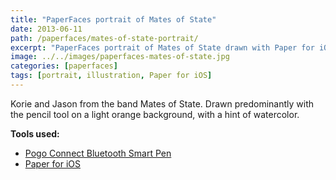 ```yaml
---
title: "PaperFaces portrait of Mates of State"
date: 2013-06-11
path: /paperfaces/mates-of-state-portrait/
excerpt: "PaperFaces portrait of Mates of State drawn with Paper for iOS on an iPad."
image: ../../images/paperfaces-mates-of-state.jpg
categories: [paperfaces]
tags: [portrait, illustration, Paper for iOS]
---
```


Korie and Jason from the band Mates of State. Drawn predominantly with the pencil tool on a light orange background, with a hint of watercolor.

**Tools used:**

- [Pogo Connect Bluetooth Smart Pen](https://www.amazon.com/gp/product/B009K448L4/ref=as_li_ss_tl?ie=UTF8&camp=1789&creative=390957&creativeASIN=B009K448L4&linkCode=as2&tag=mademist-20)
- [Paper for iOS](https://paper.bywetransfer.com/)
